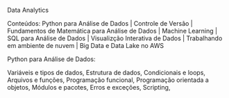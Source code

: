 Data Analytics

Conteúdos: Python para Análise de Dados | Controle de Versão | Fundamentos de Matemática para Análise de Dados | Machine Learning | SQL para Análise de Dados | Visualizção Interativa de Dados | Trabalhando em ambiente de nuvem | Big Data e Data Lake no AWS

Python para Análise de Dados:

  Variáveis e tipos de dados,
  Estrutura de dados,
  Condicionais e loops,
  Arquivos e funções,
  Programação funcional,
  Programação orientada a objetos,
  Módulos e pacotes,
  Erros e exceções,
  Scripting,
